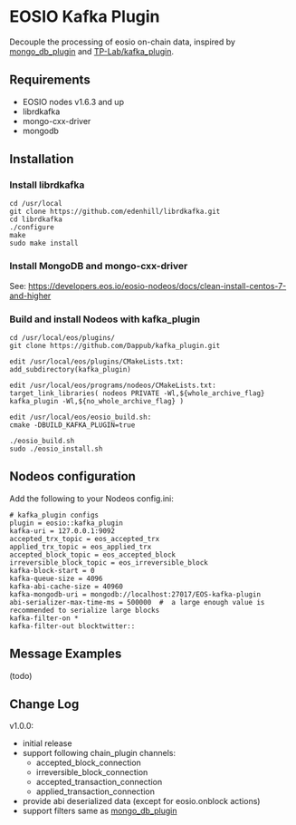 # EOSIO Kafka Plugin

Decouple the processing of eosio on-chain data, inspired by [mongo_db_plugin](https://github.com/EOSIO/eos/tree/master/plugins/mongo_db_plugin) and [TP-Lab/kafka_plugin](https://github.com/TP-Lab/kafka_plugin).

## Requirements
- EOSIO nodes v1.6.3 and up
- librdkafka
- mongo-cxx-driver
- mongodb

## Installation

###  Install librdkafka
```
cd /usr/local
git clone https://github.com/edenhill/librdkafka.git
cd librdkafka
./configure
make
sudo make install
```

### Install MongoDB and mongo-cxx-driver
See: https://developers.eos.io/eosio-nodeos/docs/clean-install-centos-7-and-higher

### Build and install Nodeos with kafka_plugin
```
cd /usr/local/eos/plugins/
git clone https://github.com/Dappub/kafka_plugin.git

edit /usr/local/eos/plugins/CMakeLists.txt:
add_subdirectory(kafka_plugin)

edit /usr/local/eos/programs/nodeos/CMakeLists.txt:
target_link_libraries( nodeos PRIVATE -Wl,${whole_archive_flag} kafka_plugin -Wl,${no_whole_archive_flag} )

edit /usr/local/eos/eosio_build.sh:
cmake -DBUILD_KAFKA_PLUGIN=true

./eosio_build.sh
sudo ./eosio_install.sh
```

## Nodeos configuration
Add the following to your Nodeos config.ini:
```
# kafka_plugin configs
plugin = eosio::kafka_plugin
kafka-uri = 127.0.0.1:9092
accepted_trx_topic = eos_accepted_trx
applied_trx_topic = eos_applied_trx
accepted_block_topic = eos_accepted_block
irreversible_block_topic = eos_irreversible_block
kafka-block-start = 0
kafka-queue-size = 4096
kafka-abi-cache-size = 40960
kafka-mongodb-uri = mongodb://localhost:27017/EOS-kafka-plugin
abi-serializer-max-time-ms = 500000  #  a large enough value is recommended to serialize large blocks
kafka-filter-on *
kafka-filter-out blocktwitter::
```

## Message Examples
(todo)

## Change Log
v1.0.0:
- initial release
- support following chain_plugin channels: 
    - accepted_block_connection
    - irreversible_block_connection
    - accepted_transaction_connection
    - applied_transaction_connection
- provide abi deserialized data (except for eosio.onblock actions)
- support filters same as [mongo_db_plugin](https://developers.eos.io/eosio-nodeos/docs/mongo_db_plugin#section-example-filters)
